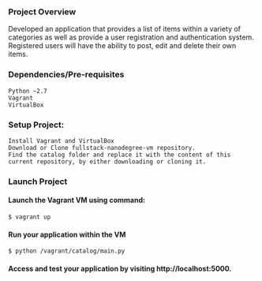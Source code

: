 ### Project Overview

Developed an application that provides a list of items within a variety of categories as well as provide a user registration and authentication system. Registered users will have the ability to post, edit and delete their own items.

### Dependencies/Pre-requisites

    Python ~2.7
    Vagrant
    VirtualBox
    
### Setup Project:
    
    Install Vagrant and VirtualBox
    Download or Clone fullstack-nanodegree-vm repository.
    Find the catalog folder and replace it with the content of this current repository, by either downloading or cloning it.   

### Launch Project

#### Launch the Vagrant VM using command:

  `$ vagrant up`
  
#### Run your application within the VM

  `$ python /vagrant/catalog/main.py`
  
#### Access and test your application by visiting http://localhost:5000.


